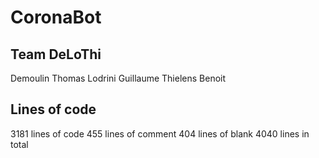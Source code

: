 # CoronaBot

## Team DeLoThi

Demoulin Thomas
Lodrini Guillaume
Thielens Benoit

## Lines of code

3181 lines of code
455 lines of comment
404 lines of blank
4040 lines in total
